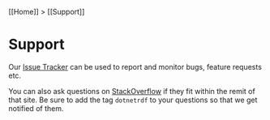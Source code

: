 [[Home]] > [[Support]]

# Support

Our [Issue Tracker](https://github.com/dotnetrdf/dotnetrdf/issues) can be used to report and monitor bugs, feature requests etc.

You can also ask questions on [StackOverflow](http://stackoverflow.com/) if they fit within the remit of that site. Be sure to add the tag `dotnetrdf` to your questions so that we get notified of them.
